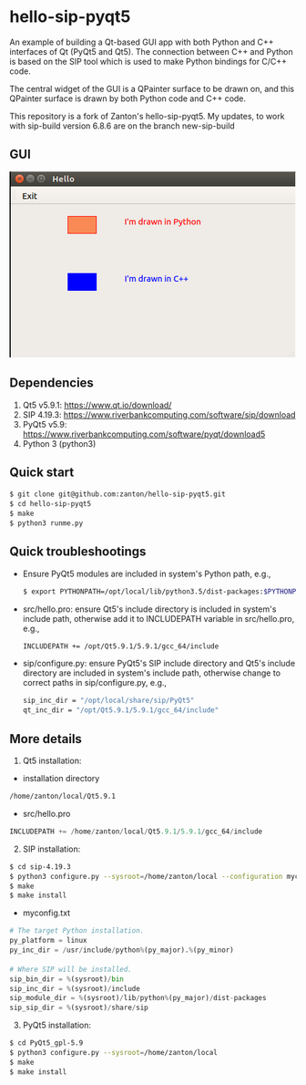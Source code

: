 hello-sip-pyqt5
======

An example of building a Qt-based GUI app with both Python and C++ interfaces of Qt (PyQt5 and Qt5).
The connection between C++ and Python is based on the SIP tool which is used to make Python bindings for C/C++ code.

The central widget of the GUI is a QPainter surface to be drawn on, and this QPainter surface is drawn by both 
Python code and C++ code.

This repository is a fork of Zanton's hello-sip-pyqt5. My updates, to work
with sip-build version 6.8.6 are on the branch new-sip-build

GUI
------
![alt text](gui.png)

Dependencies
------
1. Qt5 v5.9.1: https://www.qt.io/download/
2. SIP 4.19.3: https://www.riverbankcomputing.com/software/sip/download
3. PyQt5 v5.9: https://www.riverbankcomputing.com/software/pyqt/download5
4. Python 3 (python3)

Quick start
------

```bash
$ git clone git@github.com:zanton/hello-sip-pyqt5.git
$ cd hello-sip-pyqt5
$ make
$ python3 runme.py
```

Quick troubleshootings
------

- Ensure PyQt5 modules are included in system's Python path, e.g.,
  ```bash
  $ export PYTHONPATH=/opt/local/lib/python3.5/dist-packages:$PYTHONPATH
  ```

- src/hello.pro: ensure Qt5's include directory is included in system's include path,
  otherwise add it to INCLUDEPATH variable in src/hello.pro, e.g.,
  ```bash
  INCLUDEPATH += /opt/Qt5.9.1/5.9.1/gcc_64/include
  ```

- sip/configure.py: ensure PyQt5's SIP include directory and Qt5's include directory are included in system's include path,
  otherwise change to correct paths in sip/configure.py, e.g.,
  ```bash
  sip_inc_dir = "/opt/local/share/sip/PyQt5"
  qt_inc_dir = "/opt/Qt5.9.1/5.9.1/gcc_64/include"
  ```

More details
------

1. Qt5 installation:

- installation directory 

```bash
/home/zanton/local/Qt5.9.1
```

- src/hello.pro

```python
INCLUDEPATH += /home/zanton/local/Qt5.9.1/5.9.1/gcc_64/include
```

2. SIP installation:

```bash
$ cd sip-4.19.3
$ python3 configure.py --sysroot=/home/zanton/local --configuration myconfig.txt
$ make
$ make install
```

- myconfig.txt

```python
# The target Python installation.
py_platform = linux
py_inc_dir = /usr/include/python%(py_major).%(py_minor)

# Where SIP will be installed.
sip_bin_dir = %(sysroot)/bin
sip_inc_dir = %(sysroot)/include
sip_module_dir = %(sysroot)/lib/python%(py_major)/dist-packages
sip_sip_dir = %(sysroot)/share/sip
```

3. PyQt5 installation:

```bash
$ cd PyQt5_gpl-5.9
$ python3 configure.py --sysroot=/home/zanton/local
$ make
$ make install
```
